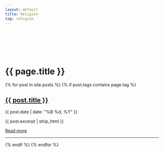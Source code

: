 ```yaml
---
layout: default
title: Religion
tag: religion
---
```


<div style="padding-top: 5rem;">
  <h1>{{ page.title }}</h1>

  <div class="tag-posts">
    {% for post in site.posts %}
      {% if post.tags contains page.tag %}
        <div class="post-card">
          <h2><a href="{{ post.url | relative_url }}">{{ post.title }}</a></h2>
          <p class="post-date">{{ post.date | date: "%B %d, %Y" }}</p>
          <p class="post-excerpt">{{ post.excerpt | strip_html }}</p>
          <a class="read-more" href="{{ post.url | relative_url }}">Read more</a>
        </div>
        <hr class="post-divider">
      {% endif %}
    {% endfor %}
  </div>
</div>
